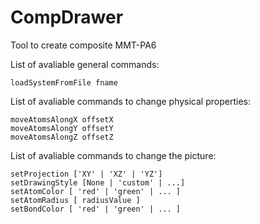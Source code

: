 # CompDrawer
Tool to create composite MMT-PA6

List of avaliable general commands:

    loadSystemFromFile fname


List of avaliable commands to change physical properties:

    moveAtomsAlongX offsetX
    moveAtomsAlongY offsetY
    moveAtomsAlongZ offsetZ


List of avaliable commands to change the picture:

    setProjection ['XY' | 'XZ' | 'YZ']
    setDrawingStyle [None | 'custom' | ...]
    setAtomColor [ 'red' | 'green' | ... ]
    setAtomRadius [ radiusValue ]
    setBondColor [ 'red' | 'green' | ... ]
